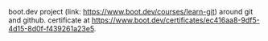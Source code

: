 boot.dev project (link: https://www.boot.dev/courses/learn-git) around git and github.
certificate at https://www.boot.dev/certificates/ec416aa8-9df5-4d15-8d0f-f439261a23e5.
